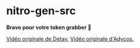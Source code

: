 # nitro-gen-src
**Bravo pour votre token grabber 👏**

[Vidéo originale de Detay.](https://youtu.be/N_6QJgHiTsM)
[Vidéo originale d'Adycos.](https://www.youtube.com/watch?v=qiLu71UCc5c)
